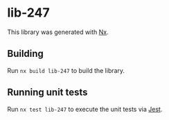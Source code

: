 # lib-247

This library was generated with [Nx](https://nx.dev).

## Building

Run `nx build lib-247` to build the library.

## Running unit tests

Run `nx test lib-247` to execute the unit tests via [Jest](https://jestjs.io).
